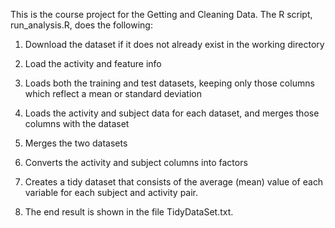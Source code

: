 This is the course project for the Getting and Cleaning Data. The R script, run_analysis.R, does the following:

1. Download the dataset if it does not already exist in the working directory

2. Load the activity and feature info

3. Loads both the training and test datasets, keeping only those columns which reflect a mean or standard deviation

4. Loads the activity and subject data for each dataset, and merges those columns with the dataset

5. Merges the two datasets

6. Converts the activity and subject columns into factors

7. Creates a tidy dataset that consists of the average (mean) value of each variable for each subject and activity pair.

8. The end result is shown in the file TidyDataSet.txt.
